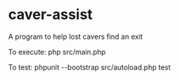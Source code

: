 caver-assist
============

A program to help lost cavers find an exit

To execute: php src/main.php

To test: phpunit --bootstrap src/autoload.php test
